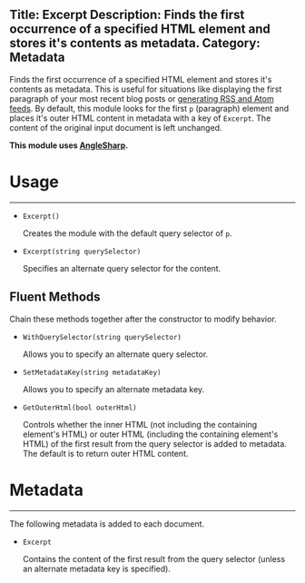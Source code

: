 Title: Excerpt
Description: Finds the first occurrence of a specified HTML element and stores it's contents as metadata.
Category: Metadata
---
Finds the first occurrence of a specified HTML element and stores it's contents as metadata. This is useful for situations like displaying the first paragraph of your most recent blog posts or [generating RSS and Atom feeds](/knowledgebase/rss-and-atom-feeds). By default, this module looks for the first `p` (paragraph) element and places it's outer HTML content in metadata with a key of `Excerpt`. The content of the original input document is left unchanged.

**This module uses [AngleSharp](https://github.com/FlorianRappl/AngleSharp).**

# Usage
---

  - `Excerpt()`

    Creates the module with the default query selector of `p`.
  
  - `Excerpt(string querySelector)`
  
    Specifies an alternate query selector for the content.
  
## Fluent Methods

Chain these methods together after the constructor to modify behavior.

  - `WithQuerySelector(string querySelector)`
  
    Allows you to specify an alternate query selector. 

  - `SetMetadataKey(string metadataKey)`
  
    Allows you to specify an alternate metadata key.
    
  - `GetOuterHtml(bool outerHtml)`
  
    Controls whether the inner HTML (not including the containing element's HTML) or outer HTML (including the containing element's HTML) of the first result from the query selector is added to metadata. The default is to return outer HTML content.
    
 # Metadata
---

The following metadata is added to each document.

  - `Excerpt`
  
    Contains the content of the first result from the query selector (unless an alternate metadata key is specified).
